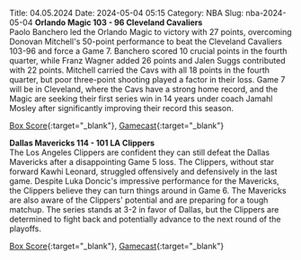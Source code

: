 Title: 04.05.2024
Date: 2024-05-04 05:15
Category: NBA 
Slug: nba-2024-05-04 
**Orlando Magic 103 - 96 Cleveland Cavaliers**  
Paolo Banchero led the Orlando Magic to victory with 27 points, overcoming Donovan Mitchell's 50-point performance to beat the Cleveland Cavaliers 103-96 and force a Game 7. Banchero scored 10 crucial points in the fourth quarter, while Franz Wagner added 26 points and Jalen Suggs contributed with 22 points. Mitchell carried the Cavs with all 18 points in the fourth quarter, but poor three-point shooting played a factor in their loss. Game 7 will be in Cleveland, where the Cavs have a strong home record, and the Magic are seeking their first series win in 14 years under coach Jamahl Mosley after significantly improving their record this season. 

[Box Score](https://www.nba.com/game/cle-vs-orl-0042300136/box-score){:target="_blank"}, [Gamecast](https://www.nba.com/game/cle-vs-orl-0042300136){:target="_blank"}<br>

**Dallas Mavericks 114 - 101 LA Clippers**  
The Los Angeles Clippers are confident they can still defeat the Dallas Mavericks after a disappointing Game 5 loss. The Clippers, without star forward Kawhi Leonard, struggled offensively and defensively in the last game. Despite Luka Doncic's impressive performance for the Mavericks, the Clippers believe they can turn things around in Game 6. The Mavericks are also aware of the Clippers' potential and are preparing for a tough matchup. The series stands at 3-2 in favor of Dallas, but the Clippers are determined to fight back and potentially advance to the next round of the playoffs. 

[Box Score](https://www.nba.com/game/lac-vs-dal-0042300176/box-score){:target="_blank"}, [Gamecast](https://www.nba.com/game/lac-vs-dal-0042300176){:target="_blank"}<br>

